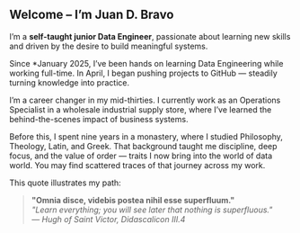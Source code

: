 ## Welcome – I’m Juan D. Bravo

I’m a **self-taught junior Data Engineer**, passionate about learning new skills and driven by the desire to build meaningful systems.

Since *January 2025, I’ve been hands on learning Data Engineering while working full-time. In April, I began pushing projects to GitHub — steadily turning knowledge into practice.

I’m a career changer in my mid-thirties. I currently work as an Operations Specialist in a wholesale industrial supply store, where I’ve learned the behind-the-scenes impact of business systems.

Before this, I spent nine years in a monastery, where I studied Philosophy, Theology, Latin, and Greek. That background taught me discipline, deep focus, and the value of order — traits I now bring into the world of data world. You may find scattered traces of that journey across my work.

This quote illustrates my path:

> **"Omnia disce, videbis postea nihil esse superfluum."**  
> *"Learn everything; you will see later that nothing is superfluous."*  
> — *Hugh of Saint Victor, Didascalicon III.4*
